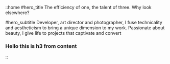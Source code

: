 ::home
#hero_title
The efficiency of one, the talent of three. Why look elsewhere?

#hero_subtitle
Developer, art director and photographer, I fuse technicality and aestheticism to bring a unique dimension to my work. Passionate about beauty, I give life to projects that captivate and convert

### Hello this is h3 from content
::
